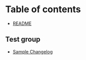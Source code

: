 # Table of contents

* [README](README.md)

## Test group

* [Sample Changelog](test-group/sample-changelog.md)

